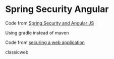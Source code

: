# Spring Security Angular

Code from 
[Spring Security and Angular JS](https://spring.io/guides/tutorials/spring-security-and-angular-js/)

Using gradle instead of maven


Code from [securing a web application](http://spring.io/guides/gs/securing-web/)

classicweb

